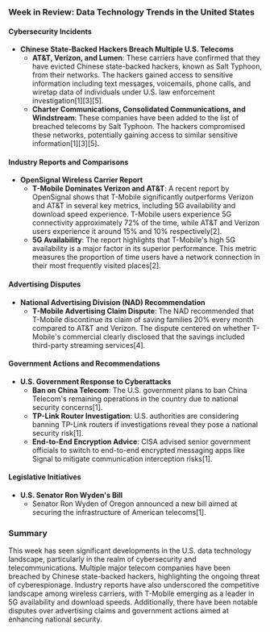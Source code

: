 ### Week in Review: Data Technology Trends in the United States

#### Cybersecurity Incidents

- **Chinese State-Backed Hackers Breach Multiple U.S. Telecoms**
  - **AT&T, Verizon, and Lumen**: These carriers have confirmed that they have evicted Chinese state-backed hackers, known as Salt Typhoon, from their networks. The hackers gained access to sensitive information including text messages, voicemails, phone calls, and wiretap data of individuals under U.S. law enforcement investigation[1][3][5].
  - **Charter Communications, Consolidated Communications, and Windstream**: These companies have been added to the list of breached telecoms by Salt Typhoon. The hackers compromised these networks, potentially gaining access to similar sensitive information[1][3][5].

#### Industry Reports and Comparisons

- **OpenSignal Wireless Carrier Report**
  - **T-Mobile Dominates Verizon and AT&T**: A recent report by OpenSignal shows that T-Mobile significantly outperforms Verizon and AT&T in several key metrics, including 5G availability and download speed experience. T-Mobile users experience 5G connectivity approximately 72% of the time, while AT&T and Verizon users experience it around 15% and 10% respectively[2].
  - **5G Availability**: The report highlights that T-Mobile's high 5G availability is a major factor in its superior performance. This metric measures the proportion of time users have a network connection in their most frequently visited places[2].

#### Advertising Disputes

- **National Advertising Division (NAD) Recommendation**
  - **T-Mobile Advertising Claim Dispute**: The NAD recommended that T-Mobile discontinue its claim of saving families 20% every month compared to AT&T and Verizon. The dispute centered on whether T-Mobile's commercial clearly disclosed that the savings included third-party streaming services[4].

#### Government Actions and Recommendations

- **U.S. Government Response to Cyberattacks**
  - **Ban on China Telecom**: The U.S. government plans to ban China Telecom's remaining operations in the country due to national security concerns[1].
  - **TP-Link Router Investigation**: U.S. authorities are considering banning TP-Link routers if investigations reveal they pose a national security risk[1].
  - **End-to-End Encryption Advice**: CISA advised senior government officials to switch to end-to-end encrypted messaging apps like Signal to mitigate communication interception risks[1].

#### Legislative Initiatives

- **U.S. Senator Ron Wyden's Bill**
  - Senator Ron Wyden of Oregon announced a new bill aimed at securing the infrastructure of American telecoms[1].

### Summary

This week has seen significant developments in the U.S. data technology landscape, particularly in the realm of cybersecurity and telecommunications. Multiple major telecom companies have been breached by Chinese state-backed hackers, highlighting the ongoing threat of cyberespionage. Industry reports have also underscored the competitive landscape among wireless carriers, with T-Mobile emerging as a leader in 5G availability and download speeds. Additionally, there have been notable disputes over advertising claims and government actions aimed at enhancing national security.